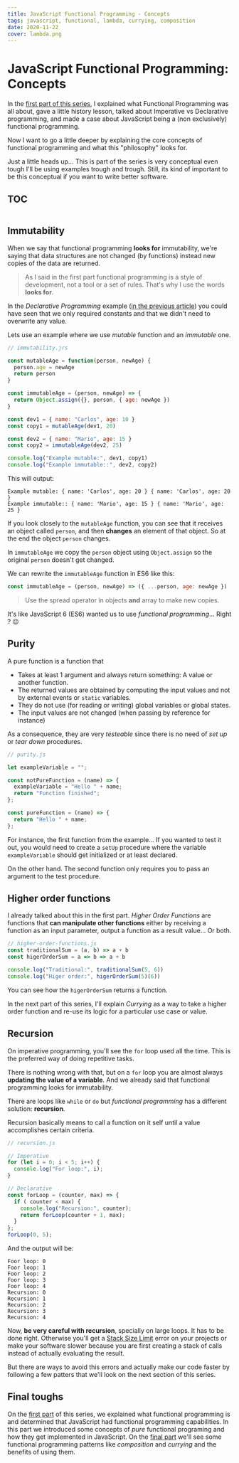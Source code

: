 ```yaml
---
title: JavaScript Functional Programming - Concepts
tags: javascript, functional, lambda, currying, composition
date: 2020-11-22
cover: lambda.png
---
```


# JavaScript Functional Programming: Concepts

In the [first part of this series](/js-functional-programming-intro/), I explained what Functional Programming was all about, gave a little history lesson, talked about Imperative vs Declarative programming, and made a case about JavaScript being a (non exclusively) functional programming.

Now I want to go a little deeper by explaining the core concepts of functional programming and what this "philosophy" looks for.

Just a little heads up... This is part of the series is very conceptual even tough I'll be using examples trough and trough. Still, its kind of important to be this conceptual if you want to write better software.

## TOC

```toc

```

## Immutability

When we say that functional programming **looks for** immutability, we're saying that data structures are not changed (by functions) instead new copies of the data are returned.

> As I said in the first part functional programming is a style of development, not a tool or a set of rules. That's why I use the words **looks for**.

In the _Declarative Programming_ example ([in the previous article](/js-functional-programming-intro/#imperative-vs-declarative-programming)) you could have seen that we only required constants and that we didn't need to overwrite any value.

Lets use an example where we use _mutable_ function and an _immutable_ one.

```javascript
// immutability.jrs

const mutableAge = function(person, newAge) {
  person.age = newAge
  return person
}

const immutableAge = (person, newAge) => {
  return Object.assign({}, person, { age: newAge })
}

const dev1 = { name: "Carlos", age: 10 }
const copy1 = mutableAge(dev1, 20)

const dev2 = { name: "Mario", age: 15 }
const copy2 = immutableAge(dev2, 25)

console.log("Example mutable:", dev1, copy1)
console.log("Example immutable::", dev2, copy2)
```

This will output:

```text
Example mutable: { name: 'Carlos', age: 20 } { name: 'Carlos', age: 20 }
Example immutable:: { name: 'Mario', age: 15 } { name: 'Mario', age: 25 }
```

If you look closely to the `mutableAge` function, you can see that it receives an object called `person`, and then **changes** an element of that object. So at the end the object `person` changes.

In `immutableAge` we copy the `person` object using `Object.assign` so the original `person` doesn't get changed.

We can rewrite the `immutableAge` function in ES6 like this:

```javascript
const immutableAge = (person, newAge) => ({ ...person, age: newAge })
```

> Use the spread operator in objects **and** array to make new copies.

It's like JavaScript 6 (ES6) wanted us to use _functional programming_... Right ? 😉

## Purity

A pure function is a function that

- Takes at least 1 argument and always return something: A value or another function.
- The returned values are obtained by computing the input values and not by external events or `static` variables.
- They do not use (for reading or writing) global variables or global states.
- The input values are not changed (when passing by reference for instance)

As a consequence, they are very _testeable_ since there is no need of _set up_ or _tear down_ procedures.

```javascript
// purity.js

let exampleVariable = "";

const notPureFunction = (name) => {
  exampleVariable = "Hello " + name;
  return "Function finished";
};

const pureFunction = (name) => {
  return "Hello " + name;
};
```

For instance, the first function from the example... If you wanted to test it out, you would need to create a `setUp` procedure where the variable `exampleVariable` should get initialized or at least declared.

On the other hand. The second function only requires you to pass an argument to the test procedure.

## Higher order functions

I already talked about this in the first part. _Higher Order Functions_ are functions that **can manipulate other functions** either by receiving a function as an input parameter, output a function as a result value... Or both.

```javascript
// higher-order-functions.js
const traditionalSum = (a, b) => a + b
const higerOrderSum = a => b => a + b

console.log("Traditional:", traditionalSum(5, 6))
console.log("Higer order:", higerOrderSum(5)(6))
```

You can see how the `higerOrderSum` returns a function.

In the next part of this series, I'll explain _Currying_ as a way to take a higher order function and re-use its logic for a particular use case or value.

## Recursion

On imperative programming, you'll see the `for` loop used all the time. This is the preferred way of doing repetitive tasks.

There is nothing wrong with that, but on a `for` loop you are almost always **updating the value of a variable**. And we already said that functional programming looks for immutability.

There are loops like `while` or `do` but _functional programming_ has a different solution: **recursion**.

Recursion basically means to call a function on it self until a value accomplishes certain criteria.

```javascript
// recursion.js

// Imperative
for (let i = 0; i < 5; i++) {
  console.log("For loop:", i);
}

// Declarative
const forLoop = (counter, max) => {
  if ( counter < max) {
    console.log("Recursion:", counter);
    return forLoop(counter + 1, max);
  }
};
forLoop(0, 5);
```

And the output will be:

```text
Foor loop: 0
Foor loop: 1
Foor loop: 2
Foor loop: 3
Foor loop: 4
Recursion: 0
Recursion: 1
Recursion: 2
Recursion: 3
Recursion: 4
```

Now, **be very careful with recursion**, specially on large loops. It has to be done right. Otherwise you'll get a [Stack Size Limit](https://www.freecodecamp.org/news/understanding-the-javascript-call-stack-861e41ae61d4/) error on your projects or make your software slower because you are first creating a stack of calls instead of actually evaluating the result.

But there are ways to avoid this errors and actually make our code faster by following a few patters that we'll look on the next section of this series.

## Final toughs

On the [first part](/js-functional-programming-intro/) of this series, we explained what functional programming is and determined that JavaScript had functional programming capabilities. In this part we introduced some concepts of _pure_ functional programing and how they get implemented in JavaScript. On the [final part](/js-functional-programming-advanced/) we'll see some functional programming patterns like _composition_ and _currying_ and the benefits of using them.
